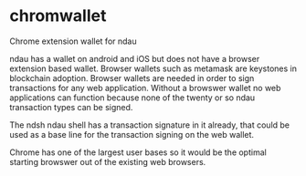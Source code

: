 # chromwallet
Chrome extension wallet for ndau

ndau has a wallet on android and iOS but does not have a browser extension based wallet.  Browser wallets such as metamask are keystones in blockchain adoption.  Browser wallets are needed in order to sign transactions for any web application.  Without a browswer wallet no web applications can function because none of the twenty or so ndau transaction types can be signed.

The ndsh ndau shell has a transaction signature in it already, that could be used as a base line for the transaction signing on the web wallet.

Chrome has one of the largest user bases so it would be the optimal starting browswer out of the existing web browsers.
